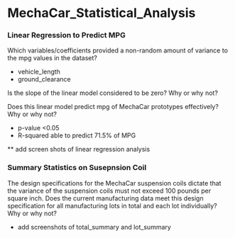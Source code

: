 # MechaCar_Statistical_Analysis

### Linear Regression to Predict MPG

Which variables/coefficients provided a non-random amount of variance to the mpg values in the dataset?
- vehicle_length 
- ground_clearance

Is the slope of the linear model considered to be zero? Why or why not?

Does this linear model predict mpg of MechaCar prototypes effectively? Why or why not?
- p-value <0.05
- R-squared able to predict 71.5% of MPG

** add screen shots of linear regression analysis 

### Summary Statistics on Susepnsion Coil

The design specifications for the MechaCar suspension coils dictate that the variance of the suspension coils must not exceed 100 pounds per square inch. Does the current manufacturing data meet this design specification for all manufacturing lots in total and each lot individually? Why or why not?

- add screenshots of total_summary and lot_summary
